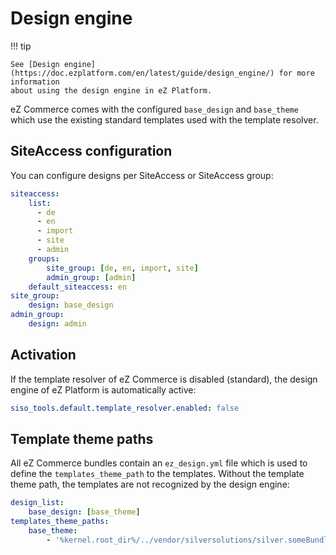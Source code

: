# Design engine

!!! tip

    See [Design engine](https://doc.ezplatform.com/en/latest/guide/design_engine/) for more information
    about using the design engine in eZ Platform.

eZ Commerce comes with the configured `base_design` and `base_theme` which use the existing standard templates used with the template resolver.

## SiteAccess configuration

You can configure designs per SiteAccess or SiteAccess group:

``` yaml
siteaccess:
    list:
      - de
      - en
      - import
      - site
      - admin
    groups:
        site_group: [de, en, import, site]
        admin_group: [admin]
    default_siteaccess: en
site_group:
    design: base_design
admin_group:
    design: admin
```

## Activation

If the template resolver of eZ Commerce is disabled (standard), the design engine of eZ Platform is automatically active:

``` yaml
siso_tools.default.template_resolver.enabled: false
```

## Template theme paths

All eZ Commerce bundles contain an `ez_design.yml` file which is used to define the `templates_theme_path` to the templates.
Without the template theme path, the templates are not recognized by the design engine:

``` yaml
design_list:
    base_design: [base_theme]
templates_theme_paths:
    base_theme:
        - '%kernel.root_dir%/../vendor/silversolutions/silver.someBundle/Resources/views'
```
